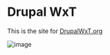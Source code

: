 Drupal WxT
===

This is the site for [DrupalWxT.org](http://drupalwxt.org/)

![image](https://github.com/openplus/WxT/blob/master/screenshot.png)
